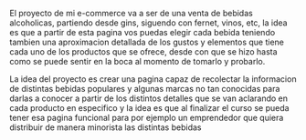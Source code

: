 El proyecto de mi e-commerce va a ser de una venta de bebidas alcoholicas, partiendo desde gins, siguendo con fernet, vinos, etc, la idea es que a partir de esta pagina vos puedas elegir cada bebida teniendo tambien una aproximacion detallada de los gustos y elementos que tiene cada uno de los productos que se ofrece, desde con que se hizo hasta como se puede sentir en la boca al momento de tomarlo y probarlo. 

La idea del proyecto es crear una pagina capaz de recolectar la informacion de distintas bebidas populares y algunas marcas no tan conocidas para darlas a conocer a partir de los distintos detalles que se van aclarando en cada producto en especifico y la idea es que al finalizar el curso se pueda tener esa pagina funcional para por ejemplo un emprendedor que quiera distribuir de manera minorista las distintas bebidas 